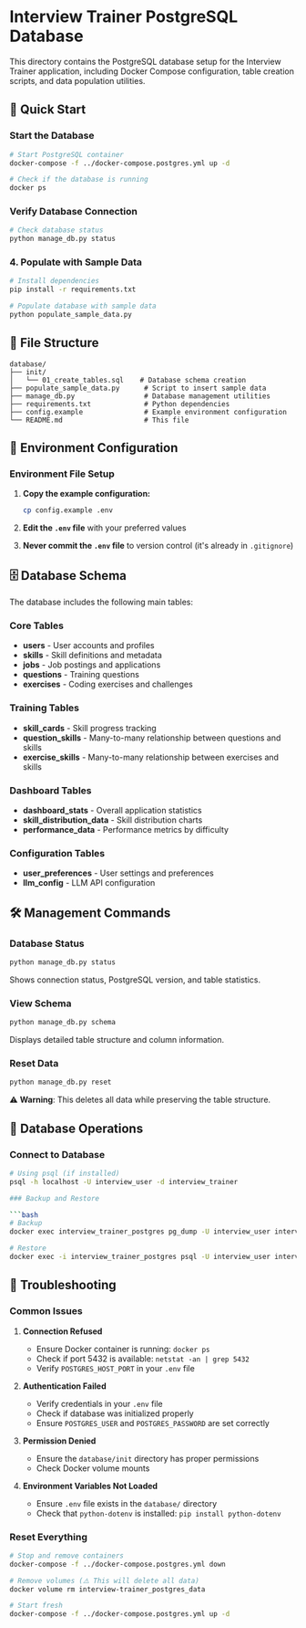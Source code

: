 # Interview Trainer PostgreSQL Database

This directory contains the PostgreSQL database setup for the Interview Trainer application, including Docker Compose configuration, table creation scripts, and data population utilities.

## 🚀 Quick Start

### Start the Database

```bash
# Start PostgreSQL container
docker-compose -f ../docker-compose.postgres.yml up -d

# Check if the database is running
docker ps
```

### Verify Database Connection

```bash
# Check database status
python manage_db.py status
```

### 4. Populate with Sample Data

```bash
# Install dependencies
pip install -r requirements.txt

# Populate database with sample data
python populate_sample_data.py
```

## 📁 File Structure

```
database/
├── init/
│   └── 01_create_tables.sql    # Database schema creation
├── populate_sample_data.py      # Script to insert sample data
├── manage_db.py                 # Database management utilities
├── requirements.txt             # Python dependencies
├── config.example               # Example environment configuration
└── README.md                    # This file
```

## 🔧 Environment Configuration

### Environment File Setup

1. **Copy the example configuration:**

   ```bash
   cp config.example .env
   ```

2. **Edit the `.env` file** with your preferred values

3. **Never commit the `.env` file** to version control (it's already in `.gitignore`)

## 🗄️ Database Schema

The database includes the following main tables:

### Core Tables

- **users** - User accounts and profiles
- **skills** - Skill definitions and metadata
- **jobs** - Job postings and applications
- **questions** - Training questions
- **exercises** - Coding exercises and challenges

### Training Tables

- **skill_cards** - Skill progress tracking
- **question_skills** - Many-to-many relationship between questions and skills
- **exercise_skills** - Many-to-many relationship between exercises and skills

### Dashboard Tables

- **dashboard_stats** - Overall application statistics
- **skill_distribution_data** - Skill distribution charts
- **performance_data** - Performance metrics by difficulty

### Configuration Tables

- **user_preferences** - User settings and preferences
- **llm_config** - LLM API configuration

## 🛠️ Management Commands

### Database Status

```bash
python manage_db.py status
```

Shows connection status, PostgreSQL version, and table statistics.

### View Schema

```bash
python manage_db.py schema
```

Displays detailed table structure and column information.

### Reset Data

```bash
python manage_db.py reset
```

⚠️ **Warning**: This deletes all data while preserving the table structure.

## 🔧 Database Operations

### Connect to Database

````bash
# Using psql (if installed)
psql -h localhost -U interview_user -d interview_trainer

### Backup and Restore

```bash
# Backup
docker exec interview_trainer_postgres pg_dump -U interview_user interview_trainer > backup.sql

# Restore
docker exec -i interview_trainer_postgres psql -U interview_user interview_trainer < backup.sql
````

## 🚨 Troubleshooting

### Common Issues

1. **Connection Refused**

   - Ensure Docker container is running: `docker ps`
   - Check if port 5432 is available: `netstat -an | grep 5432`
   - Verify `POSTGRES_HOST_PORT` in your `.env` file

2. **Authentication Failed**

   - Verify credentials in your `.env` file
   - Check if database was initialized properly
   - Ensure `POSTGRES_USER` and `POSTGRES_PASSWORD` are set correctly

3. **Permission Denied**

   - Ensure the `database/init` directory has proper permissions
   - Check Docker volume mounts

4. **Environment Variables Not Loaded**
   - Ensure `.env` file exists in the `database/` directory
   - Check that `python-dotenv` is installed: `pip install python-dotenv`

### Reset Everything

```bash
# Stop and remove containers
docker-compose -f ../docker-compose.postgres.yml down

# Remove volumes (⚠️ This will delete all data)
docker volume rm interview-trainer_postgres_data

# Start fresh
docker-compose -f ../docker-compose.postgres.yml up -d
```
